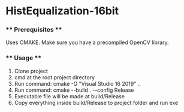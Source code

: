 # HistEqualization-16bit


### ** Prerequisites ** <br />
Uses CMAKE.
Make sure you have a precompiled OpenCV library.

### ** Usage ** <br />
1. Clone project
2. cmd at the root project directory
3. Run command: cmake -G "Visual Studio 16 2019" ..
4. Run command: cmake --build . --config Release
5. Executable file will be made at build/Release
6. Copy everything inside build/Release to project folder and run exe
